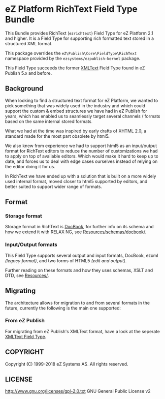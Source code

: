 # eZ Platform RichText Field Type Bundle

This Bundle provides RichText (`ezrichtext`) Field Type for eZ Platform 2.1 and higher.
It is a Field Type for supporting rich formatted text stored in a structured XML format.

This package overrides the `eZ\Publish\Core\FieldType\RichText` namespace provided by
the `ezsystems/ezpublish-kernel` package.

This Field Type succeeds the former [XMLText](https://github.com/ezsystems/ezplatform-xmltext-fieldtype)
Field Type found in eZ Publish 5.x and before.

## Background

When looking to find a structured text format for eZ Platform, we wanted to pick something that
was widely used in the industry and which could support the custom & embed structures we have
had in eZ Publish for years, which has enabled us to seamlessly target several channels / formats
based on the same internal stored formats.

What we had at the time was inspired by early drafts of XHTML 2.0, a standard made for the most
part obsolete by html5.

We also knew from experience we had to support html5 as an input/output format for RichText editors
to reduce the number of customizations we had to apply on top of available editors. Which would make
it hard to keep up to date, and forces us to deal with edge cases ourselves instead of relying on
the editor doing it for us.

In RichText we have ended up with a solution that is built on a more widely used internal format,
moved closer to html5 supported by editors, and better suited to support wider range of formats.

## Format

### Storage format

Storage format in RichText is [DocBook](http://docbook.org/), for further info on its schema and how we
extend it with RELAX NG, see [Resources/schemas/docbook/](src/bundle/Resources/schemas/docbook).

### Input/Output formats

This Field Type supports several output and input formats, DocBook, ezxml _(legacy format)_, and
two forms of HTML5 _(edit and output)_.

Further reading on these formats and how they uses schemas, XSLT and DTD, see [Resources/](src/bundle/Resources).

## Migrating

The architecture allows for migration to and from several formats in the future, currently
the following is the main one supported:

### From eZ Publish

For migrating from eZ Publish's XMLText format, have a look at the seperate [XMLText Field Type](https://github.com/ezsystems/ezplatform-xmltext-fieldtype).

## COPYRIGHT
Copyright (C) 1999-2018 eZ Systems AS. All rights reserved.

## LICENSE
http://www.gnu.org/licenses/gpl-2.0.txt GNU General Public License v2
